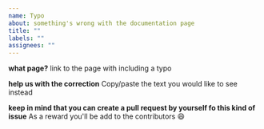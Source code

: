 ```yaml
---
name: Typo
about: something's wrong with the documentation page
title: ""
labels: ""
assignees: ""
---
```


**what page?**
link to the page with including a typo

**help us with the correction**
Copy/paste the text you would like to see instead

**keep in mind that you can create a pull request by yourself fo this kind of issue**
As a reward you'll be add to the contributors :smile:
